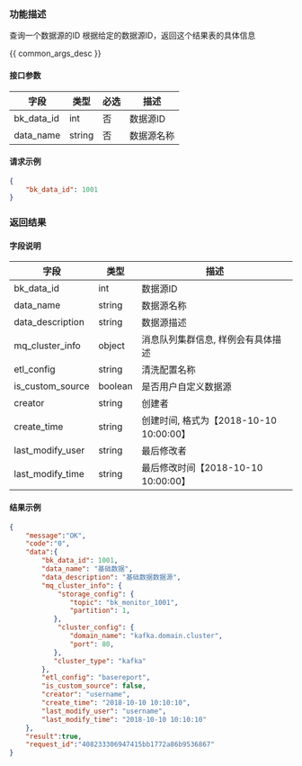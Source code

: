 

### 功能描述

查询一个数据源的ID
根据给定的数据源ID，返回这个结果表的具体信息


{{ common_args_desc }}

#### 接口参数

| 字段           | 类型   | 必选 | 描述        |
| -------------- | ------ | ---- | ----------- |
| bk\_data_id  | int | 否   | 数据源ID |
| data\_name | string | 否 | 数据源名称 |


#### 请求示例

```json
{
	"bk_data_id": 1001
}
```

### 返回结果

#### 字段说明

| 字段                | 类型   | 描述     |
| ------------------- | ------ | -------- |
| bk\_data_id | int | 数据源ID  |
| data_name | string | 数据源名称| 
| data_description | string | 数据源描述 | 
| mq\_cluster_info | object | 消息队列集群信息, 样例会有具体描述 | 
| etl_config | string | 清洗配置名称 | 
| is_custom_source | boolean | 是否用户自定义数据源 | 
| creator | string | 创建者 | 
| create_time | string | 创建时间, 格式为【2018-10-10 10:00:00】| 
| last\_modify_user | string | 最后修改者 | 
| last\_modify_time | string | 最后修改时间【2018-10-10 10:00:00】|

#### 结果示例

```json
{
    "message":"OK",
    "code":"0",
    "data":{
    	"bk_data_id": 1001,
    	"data_name": "基础数据",
    	"data_description": "基础数据数据源",
    	"mq_cluster_info": {
    		"storage_config": {
	           "topic": "bk_monitor_1001",
	           "partition": 1,
	       },
    		"cluster_config": {
               "domain_name": "kafka.domain.cluster",
               "port": 80,
           },
           "cluster_type": "kafka"
    	},
    	"etl_config": "basereport",
    	"is_custom_source": false,
    	"creator": "username",
    	"create_time": "2018-10-10 10:10:10",
    	"last_modify_user": "username",
    	"last_modify_time": "2018-10-10 10:10:10"
    },
    "result":true,
    "request_id":"408233306947415bb1772a86b9536867"
}
```
